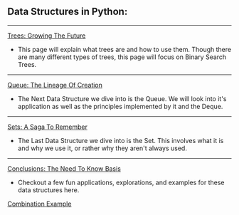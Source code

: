 ## **Data Structures in Python:**
__________________________________________________

[Trees: Growing The Future](1-topic.md)

  - This page will explain what trees are and how to use them. Though there are many different types of trees, this page will focus on Binary Search Trees.

__________________________________________________

[Queue: The Lineage Of Creation](2-topic.md)

  - The Next Data Structure we dive into is the Queue. We will look into it's application as well as the principles implemented by it and the Deque.

__________________________________________________

[Sets: A Saga To Remember](3-topic.md)

  - The Last Data Structure we dive into is the Set. This involves what it is and why we use it, or rather why they aren't always used.

__________________________________________________

[Conclusions: The Need To Know Basis](4-conclusion.md)

  - Checkout a few fun applications, explorations, and examples for these data structures here.



[Combination Example](Python%20Files/conjunction_server/server.py)